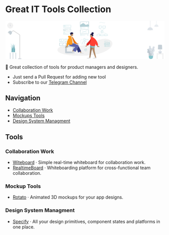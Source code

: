 # Great IT Tools Collection

![Cover](cover.png)

🙌 Great collection of tools for product managers and designers.

* Just send a Pull Request for adding new tool
* Subscribe to our [Telegram Channel](https://tglink.me/lostdesign)

## Navigation

* [Collaboration Work](#collaboration-work)
* [Mockups Tools](#mockups-tools)
* [Design System Managment](#design-system-managment)

## Tools

### Collaboration Work

* [Witeboard](https://www.witeboard.com/) · Simple real-time whiteboard for collaboration work.
* [RealtimeBoard](https://www.realtimeboard.com/) · Whiteboarding platform for
cross-functional team collaboration.

### Mockup Tools

* [Rotato](https://rotato.xyz/) · Animated 3D mockups for your app designs.

### Design System Managment

* [Specify](https://specifyapp.com/) · All your design primitives, component states and platforms in one place.
